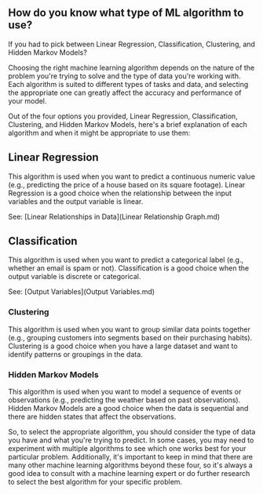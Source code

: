 ## How do you know what type of ML algorithm to use?

If you had to pick between Linear Regression, Classification,
Clustering, and Hidden Markov Models?

Choosing the right machine learning algorithm depends on the nature of the problem you're trying to solve and the type of data you're working with.  Each algorithm is suited to different types of tasks and data, and selecting the appropriate one can greatly affect the accuracy and performance of your model.

Out of the four options you provided, Linear Regression, Classification, Clustering, and Hidden Markov Models, here's a brief explanation of each algorithm and when it might be appropriate to use them:

## Linear Regression

This algorithm is used when you want to predict a continuous numeric value (e.g., predicting the price of a house based on its square footage).  Linear Regression is a good choice when the relationship between the input variables and the output variable is linear.

See: [Linear Relationships in Data](Linear Relationship Graph.md)

## Classification

This algorithm is used when you want to predict a categorical label (e.g., whether an email is spam or not).  Classification is a good choice when the output variable is discrete or categorical.

See: [Output Variables](Output Variables.md)

### Clustering

This algorithm is used when you want to group similar data points together (e.g., grouping customers into segments based on their purchasing habits).  Clustering is a good choice when you have a large dataset and want to identify patterns or groupings in the data.

### Hidden Markov Models

This algorithm is used when you want to model a sequence of events or observations (e.g., predicting the weather based on past observations).  Hidden Markov Models are a good choice when the data is sequential and there are hidden states that affect the observations.

So, to select the appropriate algorithm, you should consider the type of data you have and what you're trying to predict.  In some cases, you may need to experiment with multiple algorithms to see which one works best for your particular problem.  Additionally, it's important to keep in mind that there are many other machine learning algorithms beyond these four, so it's always a good idea to consult with a machine learning expert or do further research to select the best algorithm for your specific problem.
